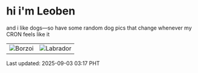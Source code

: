 # hi i'm Leoben

and i like dogs—so have some random dog pics that change whenever my CRON feels like it

|  |  |
|--------|----------|
| ![Borzoi](https://random-dog-vercel.vercel.app/api/random-borzoi?v=1756840627) | ![Labrador](https://random-dog-vercel.vercel.app/api/random-labrador?v=1756840627) |

Last updated: 2025-09-03 03:17 PHT
